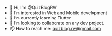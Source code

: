 - 👋 Hi, I’m @QuizBlogRW
- 👀 I’m interested in Web and Mobile development
- 🌱 I’m currently learning Flutter
- 💞️ I’m looking to collaborate on any dev project.
- 📫 How to reach me: quizblog.rw@gmail.com

<!---
QuizBlogRW/QuizBlogRW is a ✨ special ✨ repository because its `README.md` (this file) appears on your GitHub profile.
You can click the Preview link to take a look at your changes.
--->
